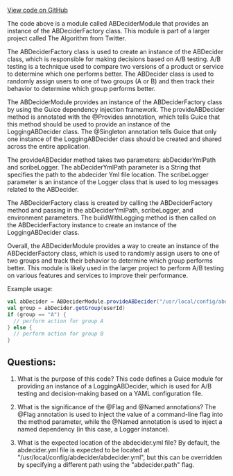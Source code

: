 [View code on GitHub](https://github.com/misbahsy/the-algorithm/cr-mixer/server/src/main/scala/com/twitter/cr_mixer/module/core/ABDeciderModule.scala)

The code above is a module called ABDeciderModule that provides an instance of the ABDeciderFactory class. This module is part of a larger project called The Algorithm from Twitter. 

The ABDeciderFactory class is used to create an instance of the ABDecider class, which is responsible for making decisions based on A/B testing. A/B testing is a technique used to compare two versions of a product or service to determine which one performs better. The ABDecider class is used to randomly assign users to one of two groups (A or B) and then track their behavior to determine which group performs better. 

The ABDeciderModule provides an instance of the ABDeciderFactory class by using the Guice dependency injection framework. The provideABDecider method is annotated with the @Provides annotation, which tells Guice that this method should be used to provide an instance of the LoggingABDecider class. The @Singleton annotation tells Guice that only one instance of the LoggingABDecider class should be created and shared across the entire application. 

The provideABDecider method takes two parameters: abDeciderYmlPath and scribeLogger. The abDeciderYmlPath parameter is a String that specifies the path to the abdecider Yml file location. The scribeLogger parameter is an instance of the Logger class that is used to log messages related to the ABDecider. 

The ABDeciderFactory class is created by calling the ABDeciderFactory method and passing in the abDeciderYmlPath, scribeLogger, and environment parameters. The buildWithLogging method is then called on the ABDeciderFactory instance to create an instance of the LoggingABDecider class. 

Overall, the ABDeciderModule provides a way to create an instance of the ABDeciderFactory class, which is used to randomly assign users to one of two groups and track their behavior to determine which group performs better. This module is likely used in the larger project to perform A/B testing on various features and services to improve their performance. 

Example usage:

```scala
val abDecider = ABDeciderModule.provideABDecider("/usr/local/config/abdecider/abdecider.yml", Logger.get(ModuleNames.AbDeciderLogger))
val group = abDecider.getGroup(userId)
if (group == "A") {
  // perform action for group A
} else {
  // perform action for group B
}
```
## Questions: 
 1. What is the purpose of this code?
   This code defines a Guice module for providing an instance of a LoggingABDecider, which is used for A/B testing and decision-making based on a YAML configuration file.

2. What is the significance of the @Flag and @Named annotations?
   The @Flag annotation is used to inject the value of a command-line flag into the method parameter, while the @Named annotation is used to inject a named dependency (in this case, a Logger instance).

3. What is the expected location of the abdecider.yml file?
   By default, the abdecider.yml file is expected to be located at "/usr/local/config/abdecider/abdecider.yml", but this can be overridden by specifying a different path using the "abdecider.path" flag.